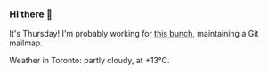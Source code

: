 ### Hi there :wave:

It's Thursday! I'm probably working for [this bunch](https://github.com/kohofinancial), maintaining a Git mailmap.

Weather in Toronto: partly cloudy, at +13°C.
